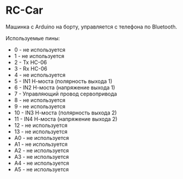 # RC-Car
Машинка с Arduino на борту, управляется с телефона по Bluetooth.

Используемые пины:
* 0 - не используется
* 1 - не используется
* 2 - Tx HC-06
* 3 - Rx HC-06
* 4 - не используется
* 5 - IN1 Н-моста (полярность выхода 1)
* 6 - IN2 Н-моста (напряжение выхода 1)
* 7 - Управляющий провод сервопривода
* 8 - не используется
* 9 - не используется
* 10 - IN3 Н-моста (полярность выхода 2)
* 11 - IN4 Н-моста (напряжение выхода 2)
* 12 - не используется
* 13 - не используется
* A0 - не используется
* A1 - не используется
* A2 - не используется
* A3 - не используется
* A4 - не используется
* A5 - не используется
